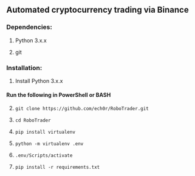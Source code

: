 ## Automated cryptocurrency trading via Binance

### Dependencies:

1. Python 3.x.x

2. git

### Installation:

1. Install Python 3.x.x

#### Run the following in PowerShell or BASH

2. ```git clone https://github.com/ech0r/RoboTrader.git```

3. ```cd RoboTrader```

4. ```pip install virtualenv```

5. ```python -m virtualenv .env```

6. ```.env/Scripts/activate```

7. ```pip install -r requirements.txt```